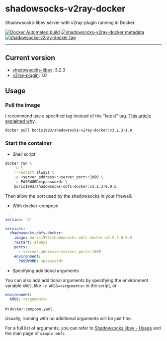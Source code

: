 # shadowsocks-v2ray-docker

Shadowsocks-libev server with v2ray-plugin running in Docker.

[![Docker Automated build](https://img.shields.io/docker/automated/boris1993/shadowsocks-v2ray-docker.svg)](https://hub.docker.com/r/boris1993/shadowsocks-v2ray-docker/)
[![shadowsocks-v2ray-docker metadata](https://images.microbadger.com/badges/image/boris1993/shadowsocks-v2ray-docker:v3.2.3-1.0.svg)](https://microbadger.com/images/boris1993/shadowsocks-v2ray-docker:v3.2.3-1.0)
[![shadowsocks-v2ray-docker tag](https://images.microbadger.com/badges/version/boris1993/shadowsocks-v2ray-docker:v3.2.3-1.0.svg)](https://microbadger.com/images/boris1993/shadowsocks-v2ray-docker:v3.2.3-1.0)

---

## Current version

+ [shadowsocks-libev](https://github.com/shadowsocks/shadowsocks-libev): 3.2.3
+ [v2ray-plugin](https://github.com/shadowsocks/v2ray-plugin): 1.0

## Usage

### Pull the image

I recommend use a specified tag instead of the "latest" tag. [This article explained why](https://medium.com/@mccode/the-misunderstood-docker-tag-latest-af3babfd6375).

```bash
docker pull boris1993/shadowsocks-v2ray-docker:v3.2.3-1.0
```

### Start the container

+ Shell script

```bash
docker run \
    -d \
    --restart always \
    -p <server_address>:<server_port>:1080 \
    -e PASSWORD=<password> \
    boris1993/shadowsocks-obfs-docker:v3.2.3-0.0.5
```

Then allow the port used by the shadowsocks in your firewall.

+ With docker-compose

```yaml
---
version: '3'

services:
  shadowsocks-obfs-docker:
    image: boris1993/shadowsocks-obfs-docker:v3.2.3-0.0.5
    restart: always
    ports:
      - <server_address>:<server_port>:1080
    environment:
      PASSWORD: <password>
```

+ Specifying additional arguments

You can also add additional arguments by specifying the environment variable `ARGS`, like `-e ARGS=<arguments>` in the script, or

```yaml
environment:
  ARGS: <arguments>
```

in `docker-compose.yaml`.

Usually, running with no additional arguments will be just fine.

For a full list of arguments, you can refer to [Shadowsocks libev - Usage](https://github.com/shadowsocks/shadowsocks-libev#usage) and the man page of `simple-obfs`.